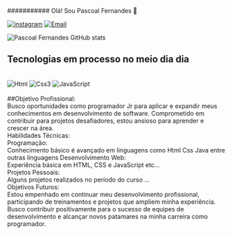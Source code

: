 ########### Olá! Sou Pascoal Fernandes 👾

[![instagram](https://img.shields.io/badge/Instagram-E4405F?style=for-the-badge&logo=instagram&logoColor=white)](https://www.instagram.com/pascoalfernandescosta/)
[![Email](	https://img.shields.io/badge/Gmail-D14836?style=for-the-badge&logo=gmail&logoColor=white)](fernandes.artex18@gmail.com)

![Pascoal Fernandes GitHub stats](https://github-readme-stats.vercel.app/api?username=pascoalfernandes&show_icons=true&theme=dracula)

## Tecnologias em processo no meio dia dia

<div style="display: ínline_block"><br>
<img align= "center"alt="Html" src="https://img.shields.io/badge/HTML5-E34F26?style=for-the-badge&logo=html5&logoColor=white"/>
<img align= "center"alt="Css3" src="https://img.shields.io/badge/CSS3-1572B6?style=for-the-badge&logo=css3&logoColor=white"/>
<img align= "center"alt="JavaScript" src="https://img.shields.io/badge/JavaScript-323330?style=for-the-badge&logo=javascript&logoColor=F7DF1E"/>
</div>
<br>
##Objetivo Profissional:<br>
Busco oportunidades como programador Jr para aplicar e expandir meus conhecimentos em desenvolvimento de software. Comprometido em contribuir para projetos desafiadores, estou ansioso para aprender e crescer na área.
<br>
Habilidades Técnicas:
<br>
Programação: 
<br>
Conhecimento básico é avançado em linguagens como Html Css Java entre outras linguagens
Desenvolvimento Web: 
<br>
Experiência básica em HTML, CSS e JavaScript etc...
<br>
Projetos Pessoais:
<br>
Alguns projetos realizados no período do curso ...
<br>
Objetivos Futuros:
<br>
Estou empenhado em continuar meu desenvolvimento profissional, participando de treinamentos e projetos que ampliem minha experiência. Busco contribuir positivamente para o sucesso de equipes de desenvolvimento e alcançar novos patamares na minha carreira como programador.






